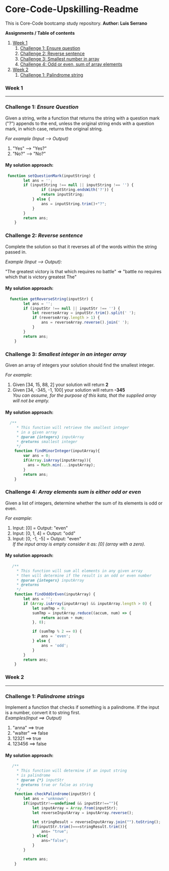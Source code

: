 # Core-Code-Upskilling-Readme
This is Core-Code bootcamp study repository.
__Author: Luis Serrano__

**Assignments / Table of contents**
1. [Week 1](#week1)
    1. [Challenge 1: Ensure question](#week1challenge1)
    2. [Challenge 2: Reverse sentence](#week1challenge2)
    3. [Challenge 3: Smallest number in array](#week1challenge3)
    4. [Challenge 4: Odd or even, sum of array elements](#week1challenge4)
2. [Week 2](#week2)
    1. [Challenge 1: Palindrome string](#week2challenge1)






### Week 1 <a name="week1"></a>
---
### Challenge 1: ___Ensure Question___ <a name="week1challenge1"></a>
Given a string, write a function that returns the string with a question mark ("?") appends to the end, unless the original string ends with a question mark, in which case, returns the original string.

_For example (Input --> Output)_

1. "Yes" --> "Yes?" 
2. "No?" --> "No?"

#### My solution approach:
```js
 function setQuestionMark(inputString) {
        let ans = '';
        if (inputString !== null || inputString !== '') {
                if (inputString.endsWith('?')) {
                return inputString;
            } else {
                ans = inputString.trim()+"?";
            }
        }
        return ans;
    }
```

### Challenge 2: ___Reverse sentence___ <a name="week1challenge2"></a>
Complete the solution so that it reverses all of the words within the string passed in.

_Example (Input --> Output):_

"The greatest victory is that which requires no battle" => "battle no requires which that is victory greatest The"

#### My solution approach:
```js
  function getReverseString(inputStr) {
        let ans = '';
        if (inputStr !== null || inputStr !== '') {
            let reverseArray = inputStr.trim().split(' ');
            if (reverseArray.length > 1) {
                ans = reverseArray.reverse().join(' ');
            }
        }
        return ans;
    }
```

### Challenge 3: ___Smallest integer in an integer array___ <a name="week1challenge3"></a>
Given an array of integers your solution should find the smallest integer.

_For example_:

1. Given [34, 15, 88, 2] your solution will return **2**  
2. Given [34, -345, -1, 100] your solution will return **-345**  
_You can assume, for the purpose of this kata, that the supplied array will not be empty._

#### My solution approach:
```js
  /**
     * This function will retrieve the smallest integer 
     * in a given array
     * @param {integers} inputArray 
     * @returns smallest integer
     */
    function findMinorInteger(inputArray){
        var ans = 0;
        if(Array.isArray(inputArray)){
          ans = Math.min(...inputArray);
        }
        return ans;
    }
```

### Challenge 4: ___Array elements sum is either odd or even___ <a name="week1challenge4"></a>
Given a list of integers, determine whether the sum of its elements is odd or even.

_For example_:
1. Input: [0] = Output: "even"
2. Input: [0, 1, 4] = Output: "odd"
3. Input: [0, -1, -5] = Output: "even"  
_If the input array is empty consider it as: [0] (array with a zero)._

#### My solution approach:
```js
   /**
     * This function will sum all elements in any given array
     * then will determine if the result is an odd or even number
     * @param {integers} inputArray 
     * @returns 
     */
    function findOddOrEven(inputArray) {
        let ans = '';
        if (Array.isArray(inputArray) && inputArray.length > 0) {
            let sumTmp = 0;
            sumTmp = inputArray.reduce((accum, num) => {
                return accum + num;
            }, 0);

            if (sumTmp % 2 == 0) {
                ans = 'even';
            } else {
                ans = 'odd';
            }
        }
        return ans;
    }
```


### Week 2 <a name="week2"></a>
---
### Challenge 1: ___Palindrome strings___ <a name="week2challenge1"></a>
Implement a function that checks if something is a palindrome. If the input is a number, convert it to string first.  
_Examples(Input ==> Output)_
1. "anna"   ==> true
2. "walter" ==> false
3. 12321    ==> true
4. 123456   ==> false

#### My solution approach:
```js
   /**
     * This function will determine if an input string
     * is palindrome
     * @param {*} inputStr 
     * @returns true or false as string
     */
    function checkPalindrome(inputStr) {
        let ans = 'unknown';
        if(inputStr!==undefined && inputStr!==""){
            let inputArray = Array.from(inputStr);
            let reverseInputArray = inputArray.reverse();

            let stringResult = reverseInputArray.join("").toString();
            if(inputStr.trim()===stringResult.trim()){
                ans= "true";
            } else{
                ans="false";
            }
        }

        return ans;
    }
```
